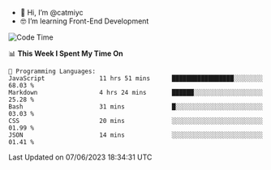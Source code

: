 - 👋 Hi, I’m @catmiyc
- 🤓 I’m learning Front-End Development

<!---
catmiyc/catmiyc is a ✨ special ✨ repository because its `README.md` (this file) appears on your GitHub profile.
You can click the Preview link to take a look at your changes.
--->


<!--START_SECTION:waka-->
![Code Time](http://img.shields.io/badge/Code%20Time-270%20hrs%2026%20mins-blue)

📊 **This Week I Spent My Time On** 

```text
💬 Programming Languages: 
JavaScript               11 hrs 51 mins      █████████████████░░░░░░░░   68.03 % 
Markdown                 4 hrs 24 mins       ██████░░░░░░░░░░░░░░░░░░░   25.28 % 
Bash                     31 mins             █░░░░░░░░░░░░░░░░░░░░░░░░   03.03 % 
CSS                      20 mins             ░░░░░░░░░░░░░░░░░░░░░░░░░   01.99 % 
JSON                     14 mins             ░░░░░░░░░░░░░░░░░░░░░░░░░   01.41 % 
```


 Last Updated on 07/06/2023 18:34:31 UTC
<!--END_SECTION:waka-->

